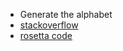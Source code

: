 

- Generate the alphabet
- [stackoverflow](https://stackoverflow.com/questions/45343345/is-there-a-simple-way-to-generate-the-lowercase-and-uppercase-english-alphabet-i/45344161)
- [rosetta code](https://rosettacode.org/wiki/Generate_lower_case_ASCII_alphabet)

